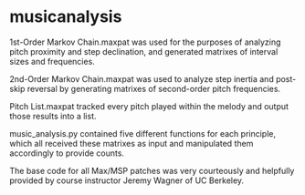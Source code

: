 # musicanalysis
1st-Order Markov Chain.maxpat was used for the purposes of analyzing pitch proximity and step declination, and generated matrixes of interval sizes and frequencies. 

2nd-Order Markov Chain.maxpat was used to analyze step inertia and post-skip reversal by generating matrixes of second-order pitch frequencies.

Pitch List.maxpat tracked every pitch played within the melody and output those results into a list.

music_analysis.py contained five different functions for each principle, which all received these matrixes as input and manipulated them accordingly to provide counts. 

The base code for all Max/MSP patches was very courteously and helpfully provided by course instructor Jeremy Wagner of UC Berkeley.
